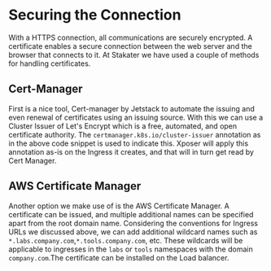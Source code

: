# Securing the Connection
With a HTTPS connection, all communications are securely encrypted. A certificate enables a secure connection between the web server and the browser that connects to it. At Stakater we have used a couple of methods for handling certificates.

## Cert-Manager
First is a nice tool, Cert-manager by Jetstack to automate the issuing and even renewal of certificates using an issuing source. With this we can use a Cluster Issuer of Let's Encrypt which is a free, automated, and open certificate authority. The `certmanager.k8s.io/cluster-issuer` annotation as in the above code snippet is used to indicate this. Xposer will apply this annotation as-is on the Ingress it creates, and that will in turn get read by Cert Manager.

## AWS Certificate Manager
Another option we make use of is the AWS Certificate Manager. A certificate can be issued, and multiple additional names can be specified apart from the root domain name. Considering the conventions for Ingress URLs we discussed above, we can add additional wildcard names such as `*.labs.company.com`,`*.tools.company.com`, etc. These wildcards will be applicable to ingresses in the `labs` or `tools` namespaces with the domain `company.com`.The certificate can be installed on the Load balancer.
